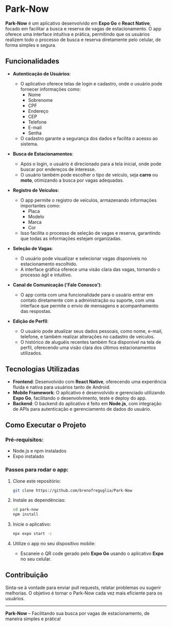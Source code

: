 # Park-Now

**Park-Now** é um aplicativo desenvolvido em **Expo Go** e **React Native**, focado em facilitar a busca e reserva de vagas de estacionamento. O app oferece uma interface intuitiva e prática, permitindo que os usuários realizem todo o processo de busca e reserva diretamente pelo celular, de forma simples e segura.

## Funcionalidades

- **Autenticação de Usuários**: 
  - O aplicativo oferece telas de login e cadastro, onde o usuário pode fornecer informações como:
    - Nome
    - Sobrenome
    - CPF
    - Endereço
    - CEP
    - Telefone
    - E-mail
    - Senha
  - O cadastro garante a segurança dos dados e facilita o acesso ao sistema.

- **Busca de Estacionamentos**:
  - Após o login, o usuário é direcionado para a tela inicial, onde pode buscar por endereços de interesse.
  - O usuário também pode escolher o tipo de veículo, seja **carro** ou **moto**, otimizando a busca por vagas adequadas.

- **Registro de Veículos**:
  - O app permite o registro de veículos, armazenando informações importantes como:
    - Placa
    - Modelo
    - Marca
    - Cor
  - Isso facilita o processo de seleção de vagas e reserva, garantindo que todas as informações estejam organizadas.

- **Seleção de Vagas**:
  - O usuário pode visualizar e selecionar vagas disponíveis no estacionamento escolhido.
  - A interface gráfica oferece uma visão clara das vagas, tornando o processo ágil e intuitivo.

- **Canal de Comunicação ('Fale Conosco')**:
  - O app conta com uma funcionalidade para o usuário entrar em contato diretamente com a administração ou suporte, com uma interface que permite o envio de mensagens e acompanhamento das respostas.

- **Edição de Perfil**:
  - O usuário pode atualizar seus dados pessoais, como nome, e-mail, telefone, e também realizar alterações no cadastro de veículos.
  - O histórico de aluguéis recentes também fica disponível na tela de perfil, oferecendo uma visão clara dos últimos estacionamentos utilizados.

## Tecnologias Utilizadas

- **Frontend**: Desenvolvido com **React Native**, oferecendo uma experiência fluida e nativa para usuários tanto de Android.
- **Mobile Framework**: O aplicativo é desenvolvido e gerenciado utilizando **Expo Go**, facilitando o desenvolvimento, teste e deploy do app.
- **Backend**: O backend do aplicativo é feito em **Node.js**, com integração de APIs para autenticação e gerenciamento de dados do usuário.

## Como Executar o Projeto

### Pré-requisitos:

- Node.js e npm instalados
- Expo instalado

### Passos para rodar o app:

1. Clone este repositório:
   ```bash
   git clone https://github.com/brenofreguglia/Park-Now
   ```

2. Instale as dependências:
   ```bash
   cd park-now
   npm install
   ```

3. Inicie o aplicativo:
   ```bash
   npx expo start -c
   ```

4. Utilize o app no seu dispositivo mobile:
   - Escaneie o QR code gerado pelo **Expo Go** usando o aplicativo **Expo** no seu celular.

## Contribuição

Sinta-se à vontade para enviar pull requests, relatar problemas ou sugerir melhorias. O objetivo é tornar o Park-Now cada vez mais eficiente para os usuários.

---

**Park-Now** – Facilitando sua busca por vagas de estacionamento, de maneira simples e prática!
